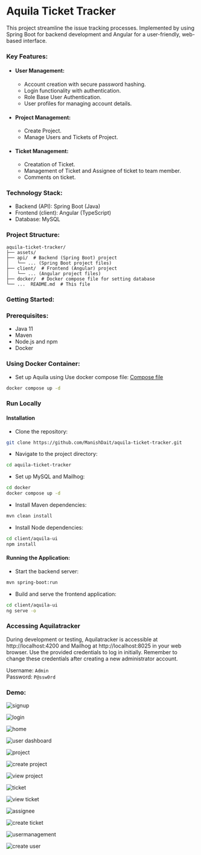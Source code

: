 # Aquila Ticket Tracker

This project streamline the issue tracking processes. Implemented by using Spring Boot for backend development and Angular for a user-friendly, web-based interface. 

###  Key Features:

 - #### User Management:
   * Account creation with secure password hashing.
   * Login functionality with authentication.
   * Role Base User Authentication.
   * User profiles for managing account details.
   
 - #### Project Management:
    * Create Project.
    * Manage Users and Tickets of Project.

 - #### Ticket Management:
    * Creatation of Ticket.
    * Management of Ticket and Assignee of ticket to team member.
    * Comments on ticket.

### Technology Stack:

 - Backend (API): Spring Boot (Java)
 - Frontend (client): Angular (TypeScript)
 - Database: MySQL

### Project Structure:

```
aquila-ticket-tracker/
├── assets/
├── api/  # Backend (Spring Boot) project
│   └── ... (Spring Boot project files)
├── client/  # Frontend (Angular) project
│   └── ... (Angular project files)
├── docker/  # Docker compose file for setting database
└── ...  README.md  # This file
```

### Getting Started:

### Prerequisites:
- Java 11
- Maven
- Node.js and npm
- Docker

### Using Docker Container:
- Set up Aquila using Use docker compose file: [Compose file](docker-compose.yaml)

```bash
docker compose up -d
```

### Run Locally

#### Installation
- Clone the repository:

```bash
git clone https://github.com/ManishDait/aquila-ticket-tracker.git
```

- Navigate to the project directory:

```bash
cd aquila-ticket-tracker
```

- Set up MySQL and Mailhog:

```bash
cd docker
docker compose up -d
```

- Install Maven dependencies:
   
```bash
mvn clean install
```

- Install Node dependencies:
  
```bash
cd client/aquila-ui
npm install
```

#### Running the Application:

- Start the backend server:

```bash
mvn spring-boot:run
```

- Build and serve the frontend application:

```bash
cd client/aquila-ui
ng serve -o
```

### Accessing Aquilatracker

During development or testing, Aquilatracker is accessible at http://localhost:4200 and Mailhog at  http://localhost:8025 in your web browser. Use the provided credentials to log in initially. Remember to change these credentials after creating a new administrator account.

Username: `Admin` <br>
Password: `P@ssw0rd`

### Demo:

![signup](assets/img1.png)

![login](assets/img2.png)

![home](assets/img3.png)

![user dashboard](assets/img4.png)

![project](assets/img5.png)

![create project](assets/img6.png)

![view project](assets/img10.png)

![ticket](assets/img7.png)

![view ticket](assets/img11.png)

![assignee](assets/img12.png)

![create ticket](assets/img13.png)

![usermanagement](assets/img8.png)

![create user](assets/img9.png)






